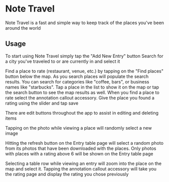 # Note Travel
Note Travel is a fast and simple way to keep track of the places you've been around the world
## Usage
<!-- Welcome to Note Travel! -->
To start using Note Travel simply tap the "Add New Entry" button
Search for a city you've traveled to or are currently in and select it

<!-- Finding a New Place -->
Find a place to rate (restaurant, venue, etc.) by tapping on the "Find places" button below the map.
As you search places will populate the search results. You can search for categories like "coffee, bars", or business names like "starbucks". Tap a place in the list to show it on the map or tap the search button to see the map results as well. When you find a place to rate select the annotation callout accessory. Give the place you found a rating using the slider and tap save

<!-- Editing Items -->
There are edit buttons throughout the app to assist in editing and deleting items

<!-- Change Place Photo -->
Tapping on the photo while viewing a place will randomly select a new image

<!-- Refresh Entry Photos -->
Hitting the refresh button on the Entry table page will select a random photo from its photos that have been
downloaded with the places. Only photos with places with a rating above 6 will be shown on the Entry table page

<!-- Viewing an Entry -->
Selecting a table row while viewing an entry will zoom into the place on the map and select it. Tapping the 
annotation callout accessory will take you the rating page and display the rating you chose previously